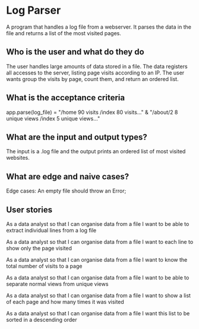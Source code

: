 # Log Parser

A program that handles a log file from a webserver.
It parses the data in the file and returns a list of the most visited pages.

## Who is the user and what do they do

The user handles large amounts of data stored in a file.
The data registers all accesses to the server, listing page visits according to an IP.
The user wants group the visits by page, count them, and return an ordered list.

## What is the acceptance criteria

app.parse(log_file) =
  "/home 90 visits /index 80 visits..." &
  "/about/2 8 unique views /index 5 unique views..."

## What are the input and output types?

The input is a .log file and the output prints an ordered list of most visited websites.

## What are edge and naive cases?

Edge cases:
An empty file should throw an Error;

## User stories

As a data analyst
so that I can organise data from a file
I want to be able to extract individual lines from a log file

As a data analyst
so that I can organise data from a file
I want to each line to show only the page visited

As a data analyst
so that I can organise data from a file
I want to know the total number of visits to a page

As a data analyst
so that I can organise data from a file
I want to be able to separate normal views from unique views

As a data analyst
so that I can organise data from a file
I want to show a list of each page and how many times it was visited

As a data analyst
so that I can organise data from a file
I want this list to be sorted in a descending order
